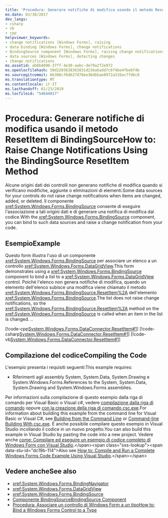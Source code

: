 ```yaml
---
title: 'Procedura: Generare notifiche di modifica usando il metodo ResetItem di BindingSource'
ms.date: 03/30/2017
dev_langs:
- csharp
- vb
- cpp
helpviewer_keywords:
- change notifications [Windows Forms], raising
- data binding [Windows Forms], change notifications
- BindingSource component [Windows Forms], raising change notifications with
- data sources [Windows Forms], detecting changes
- change notifications
ms.assetid: ab8b4096-37ff-4e30-aabc-de79a2f2e972
ms.openlocfilehash: 50d2203638363831d236a6add7c6f4ba4fbebf4b
ms.sourcegitcommit: 6b308cf6d627d78ee36dbbae8972a310ac7fd6c8
ms.translationtype: MT
ms.contentlocale: it-IT
ms.lasthandoff: 01/23/2019
ms.locfileid: "54644817"
---
```

# <a name="how-to-raise-change-notifications-using-the-bindingsource-resetitem-method"></a><span data-ttu-id="dc19b-102">Procedura: Generare notifiche di modifica usando il metodo ResetItem di BindingSource</span><span class="sxs-lookup"><span data-stu-id="dc19b-102">How to: Raise Change Notifications Using the BindingSource ResetItem Method</span></span>
<span data-ttu-id="dc19b-103">Alcune origini dati dei controlli non generano notifiche di modifica quando si verificano modifiche, aggiunte o eliminazioni di elementi.</span><span class="sxs-lookup"><span data-stu-id="dc19b-103">Some data sources for your controls do not raise change notifications when items are changed, added, or deleted.</span></span> <span data-ttu-id="dc19b-104">Il componente <xref:System.Windows.Forms.BindingSource> consente di eseguire l'associazione a tali origini dati e di generare una notifica di modifica dal codice.</span><span class="sxs-lookup"><span data-stu-id="dc19b-104">With the <xref:System.Windows.Forms.BindingSource> component, you can bind to such data sources and raise a change notification from your code.</span></span>  
  
## <a name="example"></a><span data-ttu-id="dc19b-105">Esempio</span><span class="sxs-lookup"><span data-stu-id="dc19b-105">Example</span></span>  
 <span data-ttu-id="dc19b-106">Questo form illustra l'uso di un componente <xref:System.Windows.Forms.BindingSource> per associare un elenco a un controllo <xref:System.Windows.Forms.DataGridView>.</span><span class="sxs-lookup"><span data-stu-id="dc19b-106">This form demonstrates using a <xref:System.Windows.Forms.BindingSource> component to bind a list to a <xref:System.Windows.Forms.DataGridView> control.</span></span> <span data-ttu-id="dc19b-107">Poiché l'elenco non genera notifiche di modifica, quando un elemento dell'elenco subisce una modifica viene chiamato il metodo <xref:System.Windows.Forms.BindingSource.ResetItem%2A> dell'elemento <xref:System.Windows.Forms.BindingSource>.</span><span class="sxs-lookup"><span data-stu-id="dc19b-107">The list does not raise change notifications, so the <xref:System.Windows.Forms.BindingSource.ResetItem%2A> method on the <xref:System.Windows.Forms.BindingSource> is called when an item in the list is changed.</span></span> <span data-ttu-id="dc19b-108">.</span><span class="sxs-lookup"><span data-stu-id="dc19b-108">.</span></span>  
  
 [!code-cpp[System.Windows.Forms.DataConnector.ResetItem#1](../../../../samples/snippets/cpp/VS_Snippets_Winforms/System.Windows.Forms.DataConnector.ResetItem/CPP/form1.cpp#1)]
 [!code-csharp[System.Windows.Forms.DataConnector.ResetItem#1](../../../../samples/snippets/csharp/VS_Snippets_Winforms/System.Windows.Forms.DataConnector.ResetItem/CS/form1.cs#1)]
 [!code-vb[System.Windows.Forms.DataConnector.ResetItem#1](../../../../samples/snippets/visualbasic/VS_Snippets_Winforms/System.Windows.Forms.DataConnector.ResetItem/VB/form1.vb#1)]  
  
## <a name="compiling-the-code"></a><span data-ttu-id="dc19b-109">Compilazione del codice</span><span class="sxs-lookup"><span data-stu-id="dc19b-109">Compiling the Code</span></span>  
 <span data-ttu-id="dc19b-110">L'esempio presenta i requisiti seguenti:</span><span class="sxs-lookup"><span data-stu-id="dc19b-110">This example requires:</span></span>  
  
-   <span data-ttu-id="dc19b-111">Riferimenti agli assembly System, System.Data, System.Drawing e System.Windows.Forms.</span><span class="sxs-lookup"><span data-stu-id="dc19b-111">References to the System, System.Data, System.Drawing and System.Windows.Forms assemblies.</span></span>  
  
 <span data-ttu-id="dc19b-112">Per informazioni sulla compilazione di questo esempio dalla riga di comando per Visual Basic o Visual c#, vedere [compilazione dalla riga di comando](~/docs/visual-basic/reference/command-line-compiler/building-from-the-command-line.md) oppure [con la creazione della riga di comando csc.exe](~/docs/csharp/language-reference/compiler-options/command-line-building-with-csc-exe.md).</span><span class="sxs-lookup"><span data-stu-id="dc19b-112">For information about building this example from the command line for Visual Basic or Visual C#, see [Building from the Command Line](~/docs/visual-basic/reference/command-line-compiler/building-from-the-command-line.md) or [Command-line Building With csc.exe](~/docs/csharp/language-reference/compiler-options/command-line-building-with-csc-exe.md).</span></span> <span data-ttu-id="dc19b-113">È anche possibile compilare questo esempio in Visual Studio incollando il codice in un nuovo progetto.</span><span class="sxs-lookup"><span data-stu-id="dc19b-113">You can also build this example in Visual Studio by pasting the code into a new project.</span></span>  <span data-ttu-id="dc19b-114">Vedere anche [come: Compilare ed eseguire un esempio di codice completo di Windows Form con Visual Studio](https://msdn.microsoft.com/library/Bb129228\(v=vs.110\)).</span><span class="sxs-lookup"><span data-stu-id="dc19b-114">Also see [How to: Compile and Run a Complete Windows Forms Code Example Using Visual Studio](https://msdn.microsoft.com/library/Bb129228\(v=vs.110\)).</span></span>  
  
## <a name="see-also"></a><span data-ttu-id="dc19b-115">Vedere anche</span><span class="sxs-lookup"><span data-stu-id="dc19b-115">See also</span></span>
- <xref:System.Windows.Forms.BindingNavigator>
- <xref:System.Windows.Forms.DataGridView>
- <xref:System.Windows.Forms.BindingSource>
- [<span data-ttu-id="dc19b-116">Componente BindingSource</span><span class="sxs-lookup"><span data-stu-id="dc19b-116">BindingSource Component</span></span>](../../../../docs/framework/winforms/controls/bindingsource-component.md)
- [<span data-ttu-id="dc19b-117">Procedura: Associare un controllo di Windows Form a un tipo</span><span class="sxs-lookup"><span data-stu-id="dc19b-117">How to: Bind a Windows Forms Control to a Type</span></span>](../../../../docs/framework/winforms/controls/how-to-bind-a-windows-forms-control-to-a-type.md)
